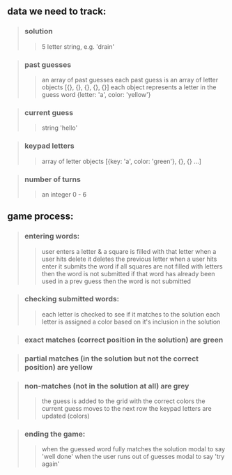 ## data we need to track:

> ### solution
>
> > 5 letter string, e.g. 'drain'

> ### past guesses
>
> > an array of past guesses
> > each past guess is an array of letter objects [{}, {}, {}, {}, {}]
> > each object represents a letter in the guess word {letter: 'a', color: 'yellow'}

> ### current guess
>
> > string 'hello'

> ### keypad letters
>
> > array of letter objects [{key: 'a', color: 'green'}, {}, {} ...]

> ### number of turns
>
> > an integer 0 - 6

## game process:

> ### entering words:
>
> > user enters a letter & a square is filled with that letter
> > when a user hits delete it deletes the previous letter
> > when a user hits enter it submits the word
> > if all squares are not filled with letters then the word is not submitted
> > if that word has already been used in a prev guess then the word is not submitted

> ### checking submitted words:
>
> > each letter is checked to see if it matches to the solution
> > each letter is assigned a color based on it's inclusion in the solution

> ### exact matches (correct position in the solution) are green

> ### partial matches (in the solution but not the correct position) are yellow

> ### non-matches (not in the solution at all) are grey
>
> > the guess is added to the grid with the correct colors
> > the current guess moves to the next row
> > the keypad letters are updated (colors)

> ### ending the game:
>
> > when the guessed word fully matches the solution
> > modal to say 'well done'
> > when the user runs out of guesses
> > modal to say 'try again'
